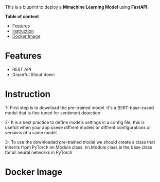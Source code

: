 This is a bluprint to deploy a **Mmachine Learning Model** using **FastAPI**.

**Table of content**
- [Features](#features)
- [Instruction](#instruction)
- [Docker Image](#docker-image)


# Features
- REST API
- Graceful Shout down



# Instruction
1- First step is to download the pre-trained model. It's a BERT-base-cased model that is fine tuned for sentiment detection.

2- It is a best practice to define models settings in a config file, this is usefull when your app usese diffrent models or diffrent configurations or versions of a same model.

3- To use the downloaded pre-trained model we should create a class that inherits frpm PyTorch nn.Module class. nn.Module class is the base class for all neural networks in PyTorch

# Docker Image